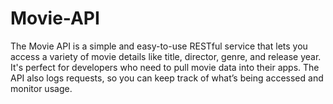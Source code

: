 # Movie-API
 The Movie API is a simple and easy-to-use RESTful service that lets you access a variety of movie details like title, director, genre, and release year. It's perfect for developers who need to pull movie data into their apps. The API also logs requests, so you can keep track of what’s being accessed and monitor usage.